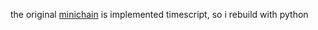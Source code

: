 

the original [minichain](https://github.com/codechain-edu/minichain) is implemented timescript, so i rebuild with python
